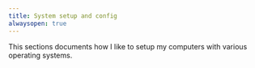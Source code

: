 ```yaml
---
title: System setup and config
alwaysopen: true
---
```


This sections documents how I like to setup my computers with various operating systems.
